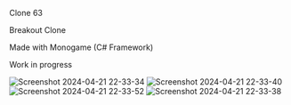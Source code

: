 Clone 63

Breakout Clone

Made with Monogame (C# Framework)

Work in progress

![Screenshot 2024-04-21 22-33-34](https://github.com/Vesite/Clone-63/assets/60060973/3a4e3fd3-4488-42de-a5a3-2ae66fc332c1)
![Screenshot 2024-04-21 22-33-40](https://github.com/Vesite/Clone-63/assets/60060973/924569dd-803d-4e99-ae7c-918995bb3215)
![Screenshot 2024-04-21 22-33-52](https://github.com/Vesite/Clone-63/assets/60060973/dd1a0b3c-05be-48bb-8e2a-e2ad53871f6d)
![Screenshot 2024-04-21 22-33-38](https://github.com/Vesite/Clone-63/assets/60060973/699800f8-28aa-4676-ad13-e1310792eaf3)
